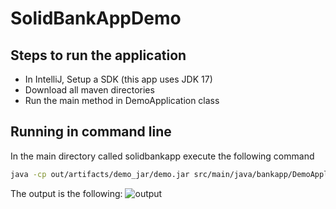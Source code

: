 # SolidBankAppDemo

## Steps to run the application
- In IntelliJ, Setup a SDK (this app uses JDK 17)
- Download all maven directories
- Run the main method in DemoApplication class

## Running in command line
In the main directory called solidbankapp execute the following command
```bash
java -cp out/artifacts/demo_jar/demo.jar src/main/java/bankapp/DemoApplication.java
```
The output is the following:
![output](https://i.imgur.com/UQI2hFs.png)
